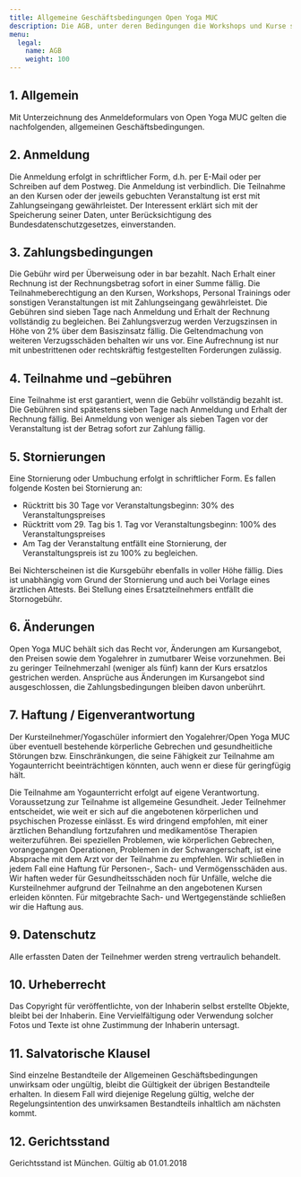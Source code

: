 ```yaml
---
title: Allgemeine Geschäftsbedingungen Open Yoga MUC
description: Die AGB, unter deren Bedingungen die Workshops und Kurse stattfinden
menu:
  legal:
    name: AGB
    weight: 100
---
```


## 1. Allgemein

Mit Unterzeichnung des Anmeldeformulars von Open Yoga MUC gelten die nachfolgenden, allgemeinen Geschäftsbedingungen.


## 2. Anmeldung

Die Anmeldung erfolgt in schriftlicher Form, d.h. per E-Mail oder per Schreiben auf dem Postweg. Die Anmeldung ist verbindlich. Die Teilnahme an den Kursen oder der jeweils gebuchten Veranstaltung ist erst mit Zahlungseingang gewährleistet. Der Interessent erklärt sich mit der Speicherung seiner Daten, unter Berücksichtigung des Bundesdatenschutzgesetzes, einverstanden.


## 3. Zahlungsbedingungen  

Die Gebühr wird per Überweisung oder in bar bezahlt. Nach Erhalt einer Rechnung ist der Rechnungsbetrag sofort in einer Summe fällig. Die Teilnahmeberechtigung an den Kursen, Workshops, Personal Trainings oder sonstigen Veranstaltungen ist mit Zahlungseingang gewährleistet. Die Gebühren sind sieben Tage nach Anmeldung und Erhalt der Rechnung vollständig zu begleichen. Bei Zahlungsverzug werden Verzugszinsen in Höhe von 2% über dem Basiszinsatz fällig. Die Geltendmachung von weiteren Verzugsschäden behalten wir uns vor. Eine Aufrechnung ist nur mit unbestrittenen oder rechtskräftig festgestellten Forderungen zulässig.


## 4. Teilnahme und –gebühren  

Eine Teilnahme ist erst garantiert, wenn die Gebühr vollständig bezahlt ist. Die Gebühren sind spätestens sieben Tage nach Anmeldung und Erhalt der Rechnung fällig. Bei Anmeldung von weniger als sieben Tagen vor der Veranstaltung ist der Betrag sofort zur Zahlung fällig.


## 5. Stornierungen  

Eine Stornierung oder Umbuchung erfolgt in schriftlicher Form. Es fallen folgende Kosten bei Stornierung an:

* Rücktritt bis 30 Tage vor Veranstaltungsbeginn: 30% des Veranstaltungspreises
* Rücktritt vom 29. Tag bis 1. Tag vor Veranstaltungsbeginn: 100% des Veranstaltungspreises
* Am Tag der Veranstaltung entfällt eine Stornierung, der Veranstaltungspreis ist zu 100% zu begleichen.  

Bei Nichterscheinen ist die Kursgebühr ebenfalls in voller Höhe fällig. Dies ist unabhängig vom Grund der Stornierung und auch bei Vorlage eines ärztlichen Attests. Bei Stellung eines Ersatzteilnehmers entfällt die Stornogebühr.


## 6. Änderungen  

Open Yoga MUC behält sich das Recht vor, Änderungen am Kursangebot, den Preisen sowie dem Yogalehrer in zumutbarer Weise vorzunehmen. Bei zu geringer Teilnehmerzahl (weniger als fünf) kann der Kurs ersatzlos gestrichen werden. Ansprüche aus Änderungen im Kursangebot sind ausgeschlossen, die Zahlungsbedingungen bleiben davon unberührt.


## 7. Haftung / Eigenverantwortung

Der Kursteilnehmer/Yogaschüler informiert den Yogalehrer/Open Yoga MUC über eventuell bestehende körperliche Gebrechen und gesundheitliche Störungen bzw. Einschränkungen, die seine Fähigkeit zur Teilnahme am Yogaunterricht beeinträchtigen könnten, auch wenn er diese für geringfügig hält.

Die Teilnahme am Yogaunterricht erfolgt auf eigene Verantwortung. Voraussetzung zur Teilnahme ist allgemeine Gesundheit. Jeder Teilnehmer entscheidet, wie weit er sich auf die angebotenen körperlichen und psychischen Prozesse einlässt. Es wird dringend empfohlen, mit einer ärztlichen Behandlung fortzufahren und medikamentöse Therapien weiterzuführen. Bei speziellen Problemen, wie körperlichen Gebrechen, vorangegangen Operationen, Problemen in der Schwangerschaft, ist eine Absprache mit dem Arzt vor der Teilnahme zu empfehlen. Wir schließen in jedem Fall eine Haftung für Personen-, Sach- und Vermögensschäden aus. Wir haften weder für Gesundheitsschäden noch für Unfälle, welche die Kursteilnehmer aufgrund der Teilnahme an den angebotenen Kursen erleiden könnten. Für mitgebrachte Sach- und Wertgegenstände schließen wir die Haftung aus.


## 9. Datenschutz

Alle erfassten Daten der Teilnehmer werden streng vertraulich behandelt.


## 10. Urheberrecht

Das Copyright für veröffentlichte, von der Inhaberin selbst erstellte Objekte, bleibt bei der Inhaberin. Eine Vervielfältigung oder Verwendung solcher Fotos und Texte ist ohne Zustimmung der Inhaberin untersagt.


## 11. Salvatorische Klausel

Sind einzelne Bestandteile der Allgemeinen Geschäftsbedingungen unwirksam oder ungültig, bleibt die Gültigkeit der übrigen Bestandteile erhalten. In diesem Fall wird diejenige Regelung gültig, welche der Regelungsintention des unwirksamen Bestandteils inhaltlich am nächsten kommt.


## 12. Gerichtsstand

Gerichtsstand ist München. Gültig ab 01.01.2018
